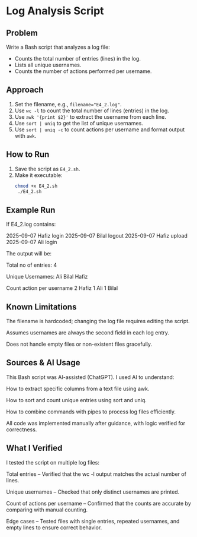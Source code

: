 # Log Analysis Script

## Problem
Write a Bash script that analyzes a log file:
- Counts the total number of entries (lines) in the log.
- Lists all unique usernames.
- Counts the number of actions performed per username.

## Approach
1. Set the filename, e.g., `filename="E4_2.log"`.
2. Use `wc -l` to count the total number of lines (entries) in the log.
3. Use `awk '{print $2}'` to extract the username from each line.
4. Use `sort | uniq` to get the list of unique usernames.
5. Use `sort | uniq -c` to count actions per username and format output with `awk`.

## How to Run
1. Save the script as `E4_2.sh`.
2. Make it executable:
   ```bash
   chmod +x E4_2.sh
    ./E4_2.sh

## Example Run

If E4_2.log contains:

2025-09-07 Hafiz login
2025-09-07 Bilal logout
2025-09-07 Hafiz upload
2025-09-07 Ali login


The output will be:

Total no of entries: 
4

Unique Usernames: 
Ali
Bilal
Hafiz

Count action per username
2 Hafiz
1 Ali
1 Bilal

## Known Limitations

The filename is hardcoded; changing the log file requires editing the script.

Assumes usernames are always the second field in each log entry.

Does not handle empty files or non-existent files gracefully.

## Sources & AI Usage

This Bash script was AI-assisted (ChatGPT). I used AI to understand:

How to extract specific columns from a text file using awk.

How to sort and count unique entries using sort and uniq.

How to combine commands with pipes to process log files efficiently.

All code was implemented manually after guidance, with logic verified for correctness.

## What I Verified

I tested the script on multiple log files:

Total entries – Verified that the wc -l output matches the actual number of lines.

Unique usernames – Checked that only distinct usernames are printed.

Count of actions per username – Confirmed that the counts are accurate by comparing with manual counting.

Edge cases – Tested files with single entries, repeated usernames, and empty lines to ensure correct behavior.
